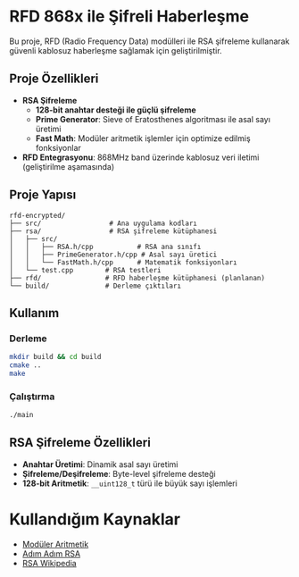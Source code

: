 # RFD 868x ile Şifreli Haberleşme

Bu proje, RFD (Radio Frequency Data) modülleri ile RSA şifreleme kullanarak güvenli kablosuz haberleşme sağlamak için geliştirilmiştir.

## Proje Özellikleri

- **RSA Şifreleme**
    - **128-bit anahtar desteği ile güçlü şifreleme**
    - **Prime Generator**: Sieve of Eratosthenes algoritması ile asal sayı üretimi
    - **Fast Math**: Modüler aritmetik işlemler için optimize edilmiş fonksiyonlar
- **RFD Entegrasyonu**: 868MHz band üzerinde kablosuz veri iletimi (geliştirilme aşamasında)

## Proje Yapısı

```
rfd-encrypted/
├── src/                 # Ana uygulama kodları
├── rsa/                 # RSA şifreleme kütüphanesi
│   ├── src/
│   │   ├── RSA.h/cpp           # RSA ana sınıfı
│   │   ├── PrimeGenerator.h/cpp # Asal sayı üretici
│   │   └── FastMath.h/cpp      # Matematik fonksiyonları
│   └── test.cpp        # RSA testleri
├── rfd/                # RFD haberleşme kütüphanesi (planlanan)
└── build/              # Derleme çıktıları
```

## Kullanım

### Derleme
```bash
mkdir build && cd build
cmake ..
make
```

### Çalıştırma
```bash
./main
```

## RSA Şifreleme Özellikleri

- **Anahtar Üretimi**: Dinamik asal sayı üretimi
- **Şifreleme/Deşifreleme**: Byte-level şifreleme desteği
- **128-bit Aritmetik**: `__uint128_t` türü ile büyük sayı işlemleri

# Kullandığım Kaynaklar
- [Modüler Aritmetik](https://www.derspresso.com.tr/matematik/moduler-aritmetik)
- [Adım Adım RSA](https://www.cryptool.org/en/cto/rsa-step-by-step/)
- [RSA Wikipedia](https://en.wikipedia.org/wiki/RSA_cryptosystem#Operation)